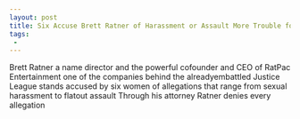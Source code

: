 ```yaml
---
layout: post
title: Six Accuse Brett Ratner of Harassment or Assault More Trouble for Justice League
tags:
 -
---
```

Brett Ratner a name director and the powerful cofounder and CEO of RatPac Entertainment  one of the companies behind the alreadyembattled Justice League  stands accused by six women of allegations that range from sexual harassment to flatout assault Through his attorney Ratner denies every allegation
